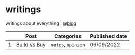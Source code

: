 # writings

writings about everything : [@blog](https://iambharathgs.in/writings/)

|   | Post| Categories | Published date |
|----|------|------------|---------------|
|1|[Build vs Buy](https://iambharathgs.in/writings/posts/post-2/build-vs-buy.html) | `notes`, `opinion` | 06/09/2022 |

